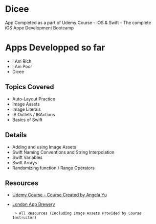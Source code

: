 # Dicee
App Completed as a part of Udemy Course - iOS &amp; Swift - The complete iOS Appe Development Bootcamp


# Apps Developped so far
 - I Am Rich 
 - I Am Poor
 - Dicee


## Topics Covered
 - Auto-Layout Practice
 - Image Assets
 - Image Literals
 - IB Outlets / IBActions
 - Basics of Swift

## Details
 - Adding and using Image Assets
 - Swift Naming Conventions and String Interpolation
 - Swift Variables
 - Swift Arrays
 - Randomizing function / Range Operators

## Resources
- [Udemy Course - Course Created by Angela Yu](https://www.udemy.com/course/ios-13-app-development-bootcamp/)
- [London App Brewery](https://www.londonappbrewery.com)

       > All Resources (Including Image Assets Provided by Course Instructor) 
